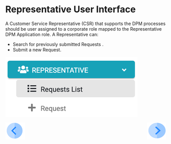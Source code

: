 # Representative User Interface

A Customer Service Representative (CSR) that supports the DPM processes should be user assigned to a corporate role mapped to the Representative DPM Application role. 
A Representative can:

- Search for previously submitted Requests .
- Submit a new Request. 

 ![image](/articles/DPM/images/Figure_32_Representative_menu.png)





[![Previous](/articles/DPM/images/Previous.png)](/articles/DPM/03_Representative_User_Interface/README.md)[<img align="right" width="60" height="54" src="/articles/DPM/images/Next.png">](/articles/DPM/03_Representantive_User_Interface/02_Representative_User_Interface_Search.md)
